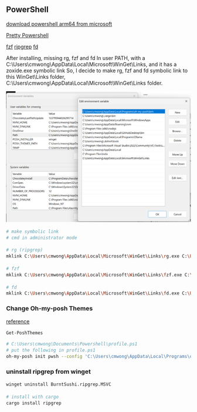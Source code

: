 ## PowerShell

[download powershell arm64 from microsoft](https://learn.microsoft.com/en-us/powershell/scripting/install/installing-powershell-on-windows?view=powershell-7.4#msi)

[Pretty Powershell](https://github.com/ChrisTitusTech/powershell-profile/blob/main/README.md)

[fzf](https://github.com/junegunn/fzf)
[ripgrep](https://github.com/BurntSushi/ripgrep)
[fd](https://github.com/sharkdp/fd)

After installing, missing rg, fzf and fd
In user PATH, with a 
C:\Users\cmwong\AppData\Local\Microsoft\WinGet\Links, and it has a zoxide.exe symbolic link
So, I decide to make rg, fzf and fd symbolic link to this WinGet\Links folder, C:\Users\cmwong\AppData\Local\Microsoft\WinGet\Links folder.

![User PATH](images/user_path.png)

```bash
# make symbolic link
# cmd in administrator mode

# rg (ripgrep)
mklink C:\Users\cmwong\AppData\Local\Microsoft\WinGet\Links\rg.exe C:\Users\cmwong\AppData\Local\Microsoft\WinGet\Packages\BurntSushi.ripgrep.MSVC_Microsoft.Winget.Source_8wekyb3d8bbwe\ripgrep-14.1.1-x86_64-pc-windows-msvc\rg.exe

# fzf
mklink C:\Users\cmwong\AppData\Local\Microsoft\WinGet\Links\fzf.exe C:\Users\cmwong\AppData\Local\Microsoft\WinGet\Packages\junegunn.fzf_Microsoft.Winget.Source_8wekyb3d8bbwe\fzf.exe

# fd
mklink C:\Users\cmwong\AppData\Local\Microsoft\WinGet\Links\fd.exe C:\Users\cmwong\AppData\Local\Microsoft\WinGet\Packages\sharkdp.fd_Microsoft.Winget.Source_8wekyb3d8bbwe\fd-v10.2.0-x86_64-pc-windows-msvc\fd.exe

```

### Change Oh-my-posh Themes
[reference](https://ohmyposh.dev/docs/themes)
```bash
Get-PoshThemes
```
```bash
# C:\Users\cmwong\Documents\Powershell\profile.ps1
# put the following in profile.ps1
oh-my-posh init pwsh --config 'C:\Users\cmwong\AppData\Local\Programs\oh-my-posh\themes\kali.omp.json' | Invoke-Expression
```

### uninstall ripgrep from winget
```bash
winget uninstall BurntSushi.ripgrep.MSVC

# install with cargo
cargo install ripgrep
```